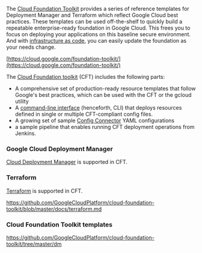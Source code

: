 The [Cloud Foundation Toolkit](https://cloud.google.com/foundation-toolkit)  provides a series of reference templates for Deployment Manager and Terraform which reflect Google Cloud best practices. These templates can be used off-the-shelf to quickly build a repeatable enterprise-ready foundation in Google Cloud. This frees you to focus on deploying your applications on this baseline secure environment. And with [infrastructure as code](infrastructure-as-code), you can easily update the foundation as your needs change.

[https://cloud.google.com/foundation-toolkit/](https://cloud.google.com/foundation-toolkit/)


The [Cloud Foundation toolkit](https://github.com/GoogleCloudPlatform/cloud-foundation-toolkit) (CFT) includes the following parts:

- A comprehensive set of production-ready resource templates that follow
  Google's best practices, which can be used with the CFT or the gcloud
  utility 
- A [command-line interface]( https://github.com/GoogleCloudPlatform/cloud-foundation-toolkit/tree/master/cli
 ) (henceforth, CLI) that deploys resources defined in
  single or multiple CFT-compliant config files.
- A growing set of sample [Config
  Connector](https://cloud.google.com/config-connector/docs/overview)
  YAML configurations
- a sample pipeline that enables running CFT deployment operations from Jenkins.


### Google Cloud Deployment Manager

[Cloud Deployment Manager](Cloud-Deployment-Manager) is supported in CFT.



### Terraform

[Terraform](Terraform) is supported in CFT.

https://github.com/GoogleCloudPlatform/cloud-foundation-toolkit/blob/master/docs/terraform.md


### Cloud Foundation Toolkit templates

https://github.com/GoogleCloudPlatform/cloud-foundation-toolkit/tree/master/dm